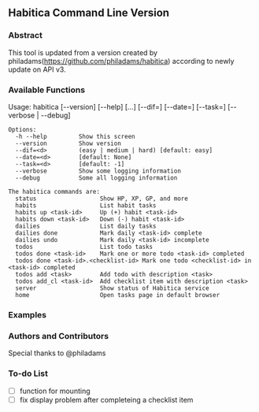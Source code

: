 ## Habitica Command Line Version

### Abstract
This tool is updated from a version created by philadams(https://github.com/philadams/habitica) according to newly update on API v3.

### Available Functions
Usage: habitica [--version] [--help]
                    <command> [<args>...] [--dif=<d>] [--date=<d>] [--task=<d>]
                    [--verbose | --debug]

    Options:
      -h --help         Show this screen
      --version         Show version
      --dif=<d>         (easy | medium | hard) [default: easy]
      --date=<d>        [default: None]
      --task=<d>        [default: -1]
      --verbose         Show some logging information
      --debug           Some all logging information

    The habitica commands are:
      status                  Show HP, XP, GP, and more
      habits                  List habit tasks
      habits up <task-id>     Up (+) habit <task-id>
      habits down <task-id>   Down (-) habit <task-id>
      dailies                 List daily tasks
      dailies done            Mark daily <task-id> complete
      dailies undo            Mark daily <task-id> incomplete
      todos                   List todo tasks
      todos done <task-id>    Mark one or more todo <task-id> completed
      todos done <task-id>.<checklist-id> Mark one todo <checklist-id> in <task-id> completed
      todos add <task>        Add todo with description <task>
      todos add_cl <task-id>  Add checklist item with description <task>
      server                  Show status of Habitica service
      home                    Open tasks page in default browser

### Examples

### Authors and Contributors 
Special thanks to @philadams

### To-do List
- [ ] function for mounting
- [ ] fix display problem after completeing a checklist item
